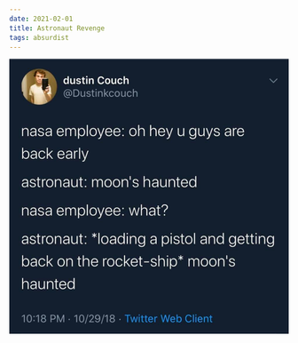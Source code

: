 ```yaml
---
date: 2021-02-01
title: Astronaut Revenge
tags: absurdist
---
```


![moonhaunted.jpeg](https://raw.githubusercontent.com/muneer78/muneer78.github.io/master/images/moonhaunted.jpeg)
